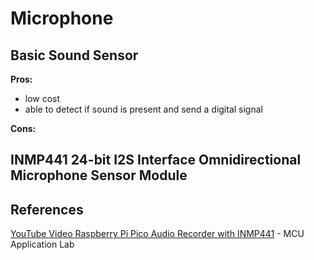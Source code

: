 # Microphone

## Basic Sound Sensor

**Pros:**

- low cost
- able to detect if sound is present and send a digital signal

**Cons:**


## INMP441 24-bit I2S Interface Omnidirectional Microphone Sensor Module

## References

[YouTube Video Raspberry Pi Pico Audio Recorder with INMP441](https://www.youtube.com/watch?v=6AfcCyxWVEQ) - MCU Application Lab